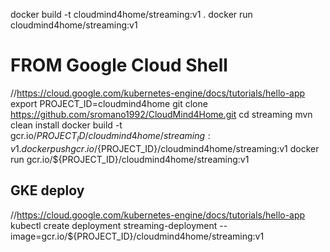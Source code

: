 docker build -t cloudmind4home/streaming:v1 .
docker run cloudmind4home/streaming:v1

# FROM Google Cloud Shell
//https://cloud.google.com/kubernetes-engine/docs/tutorials/hello-app
export PROJECT_ID=cloudmind4home
git clone https://github.com/sromano1992/CloudMind4Home.git
cd streaming
mvn clean install
docker build -t gcr.io/${PROJECT_ID}/cloudmind4home/streaming:v1 .
docker push gcr.io/${PROJECT_ID}/cloudmind4home/streaming:v1
docker run gcr.io/${PROJECT_ID}/cloudmind4home/streaming:v1
## GKE deploy
//https://cloud.google.com/kubernetes-engine/docs/tutorials/hello-app
kubectl create deployment streaming-deployment --image=gcr.io/${PROJECT_ID}/cloudmind4home/streaming:v1
